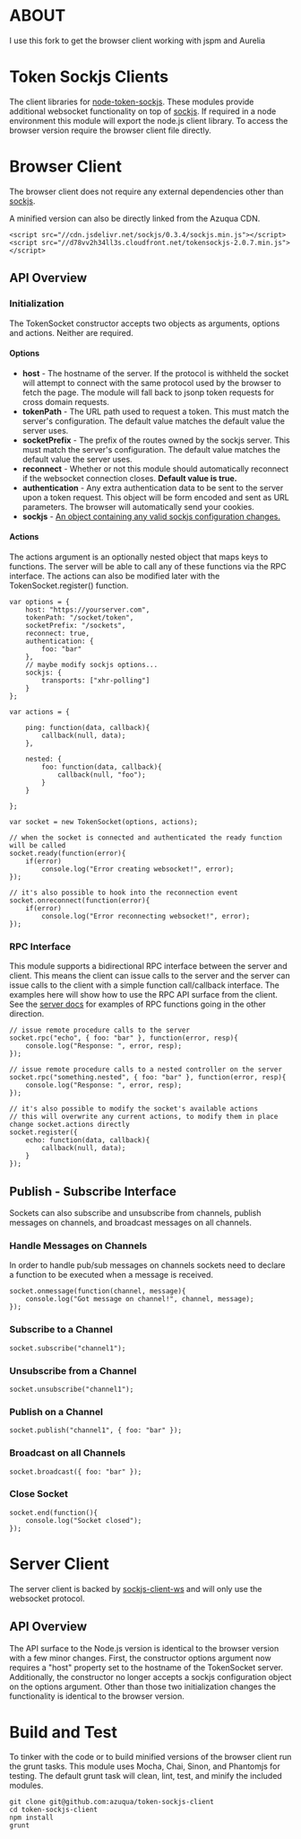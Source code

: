 ABOUT
====================
I use this fork to get the browser client working with jspm and Aurelia

Token Sockjs Clients
====================

The client libraries for [node-token-sockjs](https://github.com/azuqua/node-token-sockjs). These modules provide additional websocket functionality on top of [sockjs](https://github.com/sockjs). If required in a node environment this module will export the node.js client library. To access the browser version require the browser client file directly.

# Browser Client

The browser client does not require any external dependencies other than [sockjs](https://github.com/sockjs/sockjs-client). 

A minified version can also be directly linked from the Azuqua CDN.

```
<script src="//cdn.jsdelivr.net/sockjs/0.3.4/sockjs.min.js"></script>
<script src="//d78vv2h34ll3s.cloudfront.net/tokensockjs-2.0.7.min.js"></script>
```

## API Overview

### Initialization

The TokenSocket constructor accepts two objects as arguments, options and actions. Neither are required.

#### Options

* **host** - The hostname of the server. If the protocol is withheld the socket will attempt to connect with the same protocol used by the browser to fetch the page. The module will fall back to jsonp token requests for cross domain requests.
* **tokenPath** - The URL path used to request a token. This must match the server's configuration.  The default value matches the default value the server uses.
* **socketPrefix** - The prefix of the routes owned by the sockjs server. This must match the server's configuration. The default value matches the default value the server uses.
* **reconnect** - Whether or not this module should automatically reconnect if the websocket connection closes. **Default value is true.**
* **authentication** - Any extra authentication data to be sent to the server upon a token request. This object will be form encoded and sent as URL parameters. The browser will automatically send your cookies.
* **sockjs** - [An object containing any valid sockjs configuration changes.](https://github.com/sockjs/sockjs-client#sockjs-class)

#### Actions

The actions argument is an optionally nested object that maps keys to functions. The server will be able to call any of these functions via the RPC interface. The actions can also be modified later with the TokenSocket.register() function.

```
var options = {
	host: "https://yourserver.com",
	tokenPath: "/socket/token",
	socketPrefix: "/sockets",
	reconnect: true,
	authentication: {
		foo: "bar"
	},
	// maybe modify sockjs options...
	sockjs: {
		transports: ["xhr-polling"]
	}
};

var actions = {

	ping: function(data, callback){
		callback(null, data);
	},

	nested: {
		foo: function(data, callback){
			callback(null, "foo");
		}
	}

};

var socket = new TokenSocket(options, actions);

// when the socket is connected and authenticated the ready function will be called
socket.ready(function(error){
	if(error)
		console.log("Error creating websocket!", error);
});

// it's also possible to hook into the reconnection event
socket.onreconnect(function(error){
	if(error)
		console.log("Error reconnecting websocket!", error);
});

```

### RPC Interface

This module supports a bidirectional RPC interface between the server and client. This means the client can issue calls to the server and the server can issue calls to the client with a simple function call/callback interface. The examples here will show how to use the RPC API surface from the client. See the [server docs](https://github.com/azuqua/node-token-sockjs) for examples of RPC functions going in the other direction.

```
// issue remote procedure calls to the server
socket.rpc("echo", { foo: "bar" }, function(error, resp){
	console.log("Response: ", error, resp);
});

// issue remote procedure calls to a nested controller on the server
socket.rpc("something.nested", { foo: "bar" }, function(error, resp){
	console.log("Response: ", error, resp);
});

// it's also possible to modify the socket's available actions
// this will overwrite any current actions, to modify them in place change socket.actions directly
socket.register({
	echo: function(data, callback){
		callback(null, data);
	}
});
```

## Publish - Subscribe Interface

Sockets can also subscribe and unsubscribe from channels, publish messages on channels, and broadcast messages on all channels. 

### Handle Messages on Channels

In order to handle pub/sub messages on channels sockets need to declare a function to be executed when a message is received. 

```
socket.onmessage(function(channel, message){
	console.log("Got message on channel!", channel, message);
});
```

### Subscribe to a Channel

```
socket.subscribe("channel1");
```

### Unsubscribe from a Channel

```
socket.unsubscribe("channel1");
```

### Publish on a Channel

```
socket.publish("channel1", { foo: "bar" });
```

### Broadcast on all Channels

```
socket.broadcast({ foo: "bar" });
```

### Close Socket

```
socket.end(function(){
	console.log("Socket closed");
});
```

# Server Client

The server client is backed by [sockjs-client-ws](https://github.com/steerapi/sockjs-client-node) and will only use the websocket protocol. 

## API Overview

The API surface to the Node.js version is identical to the browser version with a few minor changes. First, the constructor options argument now requires a "host" property set to the hostname of the TokenSocket server. Additionally, the constructor no longer accepts a sockjs configuration object on the options argument. Other than those two initialization changes the functionality is identical to the browser version.

# Build and Test

To tinker with the code or to build minified versions of the browser client run the grunt tasks. This module uses Mocha, Chai, Sinon, and Phantomjs for testing. The default grunt task will clean, lint, test, and minify the included modules.

```
git clone git@github.com:azuqua/token-sockjs-client
cd token-sockjs-client
npm install
grunt
```
